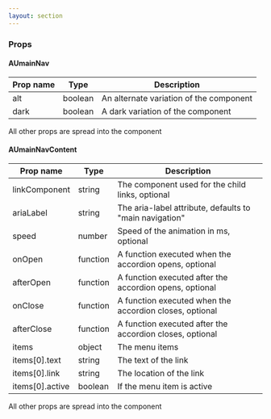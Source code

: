 ```yaml
---
layout: section
---
```


### Props

#### AUmainNav

| Prop name | Type    | Description
|-----------|--------------------------------------------------------------------------------------- | --- |
| alt         | boolean | An alternate variation of the component
| dark        | boolean | A dark variation of the component

All other props are spread into the component


#### AUmainNavContent

| Prop name | Type    | Description
|-----------|--------------------------------------------------------------------------------------- | --- |
| linkComponent     | string   | The component used for the child links, optional
| ariaLabel         | string   | The aria-label attribute, defaults to "main navigation"
| speed             | number   | Speed of the animation in ms, optional
| onOpen            | function | A function executed when the accordion opens, optional
| afterOpen         | function | A function executed after the accordion opens, optional
| onClose           | function | A function executed when the accordion closes, optional
| afterClose        | function | A function executed after the accordion closes, optional
| items             | object   | The menu items
| items[0].text     | string   | The text of the link
| items[0].link     | string   | The location of the link
| items[0].active   | boolean  | If the menu item is active

All other props are spread into the component
